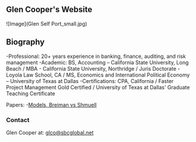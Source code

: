 ## Glen Cooper's Website
![Image](Glen Self Port_small.jpg)
## Biography

-Professional: 20+ years experience in banking, finance, auditing, and risk management
-Academic: BS, Accounting – California State University, Long Beach /  MBA - California State University, Northridge / Juris Doctorate - Loyola Law School, CA / MS, Economics and International Political Economy – University of Texas at Dallas
-Certifications: CPA, California / Faster Project Management Gold Certified / University of Texas at Dallas' Graduate Teaching Certificate

Papers:
-[Models, Breiman vs Shmuell](https://github.com/GlenCooperAlan/GlenACooper/blob/a236abe41ea0bbb38d74eba37834b4c95d6ed666/20220126_Breiman%20vs%20Shmuell.pdf)


### Contact
Glen Cooper at: glco@sbcglobal.net

